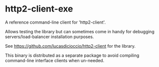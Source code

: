 # http2-client-exe

A reference command-line client for 'http2-client'.

Allows testing the library but can sometimes come in handy for debugging
servers/load-balancer installation purposes.

See https://github.com/lucasdicioccio/http2-client for the library.

This binary is distributed as a separate package to avoid compiling
command-line interface clients when un-needed.
